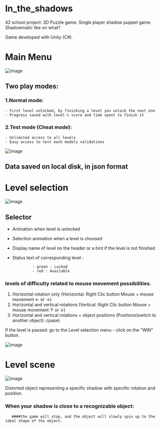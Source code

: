 # In_the_shadows

42 school project: 3D Puzzle game. Single player shadow puppet game. Shadowmatic like on what?

Game developed with Unity (C#).

# Main Menu

![image](https://user-images.githubusercontent.com/51932861/188350755-334bb066-6fe4-4f9e-9e99-3aa0e6fcbfdc.png)

## Two play modes:
  ### 1.Normal mode:
    - First level unlocked, by finishing a level you unlock the next one
    - Progress saved with level's score and time spent to finish it
  ### 2.Test mode (Cheat mode):
    - Unlimited access to all levels
    - Easy access to test each models validations
![image](https://user-images.githubusercontent.com/51932861/188354351-84ee2698-89b1-4e83-a3d6-f8811905b038.png)

## Data saved on local disk, in json format

# Level selection

![image](https://user-images.githubusercontent.com/51932861/188350858-5f747168-c13d-4f4b-aee6-564d25d5249c.png)

## Selector
  - Animation when level is unlocked
  - Selection animation when a level is choosed
  - Display name of level on the header or a hint if the level is not finished
  - Status text of corresponding level :

                 - green : Locked
                 - red : Available

### levels of difficulty related to mouse movement possibilities.

  1. Horizontal rotation only (Horizontal:  Right Clic button Mouse  + mouse movement ← or →)
  2. Horizontal and vertical rotations (Vertical: Right Clic button Mouse + mouse movement ↑ or ↓)
  3. Horizontal and vertical rotations + object positions (Positions(switch to another object): cpase)

If the level is passed: go to the Level selection menu - click on the "WIN" button.

![image](https://user-images.githubusercontent.com/51932861/188352402-e4095242-5d89-4d3e-aef0-7c9cab6f94da.png)

# Level scene

![image](https://user-images.githubusercontent.com/51932861/188352887-32d14099-d094-4ac7-aba7-0247ef8b6dc0.png)

Distorted object representing a specific shadow with specific rotation and position.


### When your shadow is close to a recognizable object: 
       ####the game will stop, and the object will slowly spin up to the ideal shape of the object.
